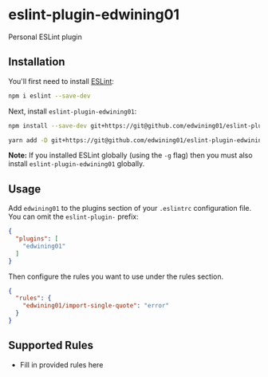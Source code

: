 # eslint-plugin-edwining01

Personal ESLint plugin

## Installation

You'll first need to install [ESLint](http://eslint.org):

```sh
npm i eslint --save-dev
```

Next, install `eslint-plugin-edwining01`:

```sh
npm install --save-dev git+https://git@github.com/edwining01/eslint-plugin-edwining01.git
```

```sh
yarn add -D git+https://git@github.com/edwining01/eslint-plugin-edwining01.git
```

**Note:** If you installed ESLint globally (using the `-g` flag) then you must also install `eslint-plugin-edwining01` globally.

## Usage

Add `edwining01` to the plugins section of your `.eslintrc` configuration file. You can omit the `eslint-plugin-` prefix:

```json
{
  "plugins": [
    "edwining01"
  ]
}
```


Then configure the rules you want to use under the rules section.

```json
{
  "rules": {
    "edwining01/import-single-quote": "error"
  }
}
```

## Supported Rules

* Fill in provided rules here

